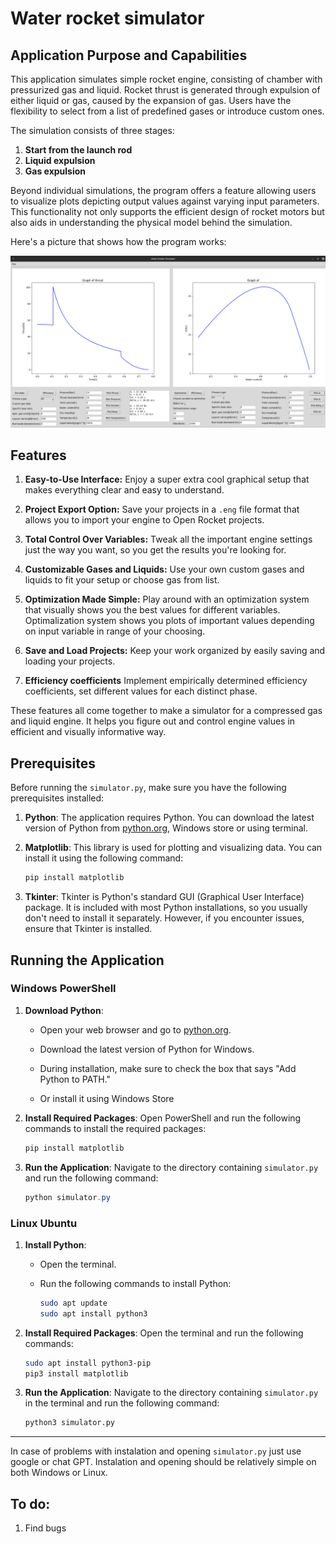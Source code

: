 # Water rocket simulator

## Application Purpose and Capabilities 
This application simulates simple rocket engine, consisting of chamber with pressurized gas and liquid. Rocket thrust is generated through expulsion of either liquid or gas, caused by the expansion of gas. Users have the flexibility to select from a list of predefined gases or introduce custom ones.

The simulation consists of three stages:

1. **Start from the launch rod** 
2. **Liquid expulsion**
3. **Gas expulsion**

Beyond individual simulations, the program offers a feature allowing users to visualize plots depicting output values against varying input parameters. This functionality not only supports the efficient design of rocket motors but also aids in understanding the physical model behind the simulation.

Here's a picture that shows how the program works:

![Rocket Engine Simulation](images/example.png)

## Features

1. **Easy-to-Use Interface:**
   Enjoy a super extra cool graphical setup that makes everything clear and easy to understand.

2. **Project Export Option:**
   Save your projects in a `.eng` file format that allows you to import your engine to Open Rocket projects.

3. **Total Control Over Variables:**
   Tweak all the important engine settings just the way you want, so you get the results you're looking for.

4. **Customizable Gases and Liquids:**
   Use your own custom gases and liquids to fit your setup or choose gas from list.

5. **Optimization Made Simple:**
   Play around with an optimization system that visually shows you the best values for different variables. Optimalization system shows you plots of important values depending on input variable in range of your choosing. 

6. **Save and Load Projects:**
   Keep your work organized by easily saving and loading your projects.

7. **Efficiency coefficients**
   Implement empirically determined efficiency coefficients, set different values for each distinct phase.

These features all come together to make a simulator for a compressed gas and liquid engine. It helps you figure out and control engine values in efficient and visually informative way.

## Prerequisites

Before running the `simulator.py`, make sure you have the following prerequisites installed:

1. **Python**: The application requires Python. You can download the latest version of Python from [python.org](https://www.python.org/downloads/), Windows store or using terminal. 

2. **Matplotlib**: This library is used for plotting and visualizing data. You can install it using the following command:

   ```bash
   pip install matplotlib
   ```

3. **Tkinter**: Tkinter is Python's standard GUI (Graphical User Interface) package. It is included with most Python installations, so you usually don't need to install it separately. However, if you encounter issues, ensure that Tkinter is installed.

## Running the Application

### Windows PowerShell

1. **Download Python**:
   - Open your web browser and go to [python.org](https://www.python.org/downloads/).
   - Download the latest version of Python for Windows.
   - During installation, make sure to check the box that says "Add Python to PATH."

   - Or install it using Windows Store

2. **Install Required Packages**:
   Open PowerShell and run the following commands to install the required packages:

   ```powershell
   pip install matplotlib
   ```

3. **Run the Application**:
   Navigate to the directory containing `simulator.py` and run the following command:

   ```powershell
   python simulator.py
   ```

### Linux Ubuntu

1. **Install Python**:
   - Open the terminal.
   - Run the following commands to install Python:

     ```bash
     sudo apt update
     sudo apt install python3
     ```

2. **Install Required Packages**:
   Open the terminal and run the following commands:

   ```bash
   sudo apt install python3-pip
   pip3 install matplotlib
   ```

3. **Run the Application**:
   Navigate to the directory containing `simulator.py` in the terminal and run the following command:

   ```bash
   python3 simulator.py
   ```

---

In case of problems with instalation and opening `simulator.py` just use google or chat GPT. Instalation and opening should be relatively simple on both Windows or Linux.


## To do:

1. Find bugs